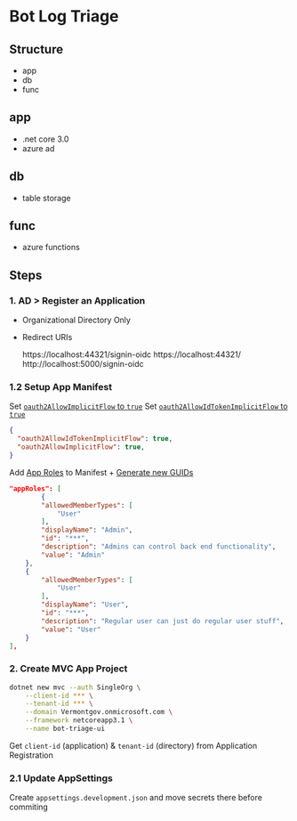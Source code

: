 # Bot Log Triage

## Structure

* app
* db
* func


## app

* .net core 3.0
* azure ad


## db

* table storage

## func

* azure functions




## Steps

### 1. AD > Register an Application

* Organizational Directory Only
* Redirect URIs

  https://localhost:44321/signin-oidc
  https://localhost:44321/
  http://localhost:5000/signin-oidc

### 1.2 Setup App Manifest

Set [`oauth2AllowImplicitFlow` to `true`](https://stackoverflow.com/a/49131396/1366033)
Set [`oauth2AllowIdTokenImplicitFlow` to `true`](https://stackoverflow.com/a/56899990/1366033)

```json
{
  "oauth2AllowIdTokenImplicitFlow": true,
  "oauth2AllowImplicitFlow": true,
}
```

Add [App Roles](https://docs.microsoft.com/en-us/azure/active-directory/develop/reference-app-manifest#approles-attribute) to Manifest + [Generate new GUIDs](https://www.guidgenerator.com/online-guid-generator.aspx)

```json
"appRoles": [
        {
        "allowedMemberTypes": [
            "User"
        ],
        "displayName": "Admin",
        "id": "***",
        "description": "Admins can control back end functionality",
        "value": "Admin"
    },
    {
        "allowedMemberTypes": [
            "User"
        ],
        "displayName": "User",
        "id": "***",
        "description": "Regular user can just do regular user stuff",
        "value": "User"
    }
],
```

### 2. Create MVC App Project

```bash
dotnet new mvc --auth SingleOrg \
    --client-id *** \
    --tenant-id *** \
    --domain Vermontgov.onmicrosoft.com \
    --framework netcoreapp3.1 \
    --name bot-triage-ui
```

Get `client-id` (application) & `tenant-id` (directory) from Application Registration

### 2.1 Update AppSettings

Create `appsettings.development.json` and move secrets there before commiting
